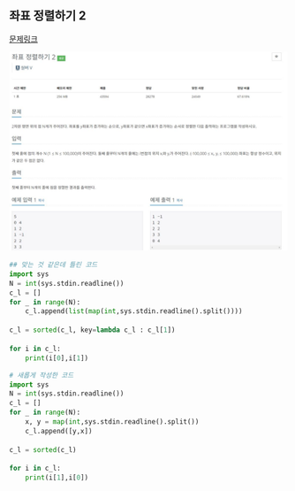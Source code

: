 ## 좌표 정렬하기 2
[문제링크](https://www.acmicpc.net/problem/11650)

![좌표 정렬하기 2](https://github.com/Parksemo/Parksemo/blob/master/image/%5BBOJ%5D%EC%A2%8C%ED%91%9C%20%EC%A0%95%EB%A0%AC%ED%95%98%EA%B8%B0%202.JPG?raw=true)

```python
## 맞는 것 같은데 틀린 코드
import sys
N = int(sys.stdin.readline())
c_l = []
for _ in range(N):
    c_l.append(list(map(int,sys.stdin.readline().split())))

c_l = sorted(c_l, key=lambda c_l : c_l[1])

for i in c_l:
    print(i[0],i[1])
```

```python
# 새롭게 작성한 코드
import sys
N = int(sys.stdin.readline())
c_l = []
for _ in range(N):
    x, y = map(int,sys.stdin.readline().split())
    c_l.append([y,x])

c_l = sorted(c_l)

for i in c_l:
    print(i[1],i[0])
```